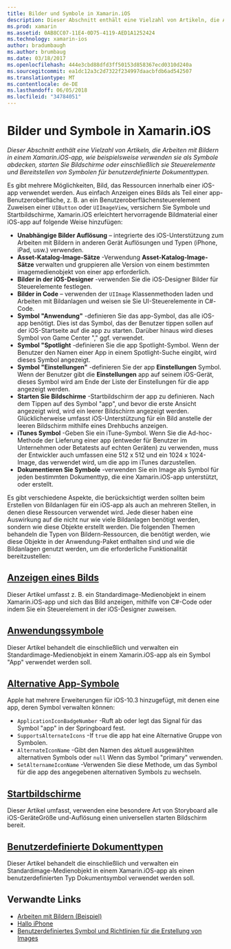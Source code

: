 ```yaml
---
title: Bilder und Symbole in Xamarin.iOS
description: Dieser Abschnitt enthält eine Vielzahl von Artikeln, die Arbeiten mit Bildern in einem Xamarin.iOS-app, wie beispielsweise verwenden sie als Symbole abdecken, starten Sie Bildschirme oder einschließlich sie Steuerelemente und Bereitstellen von Symbolen für benutzerdefinierte Dokumenttypen.
ms.prod: xamarin
ms.assetid: 0AB8CC07-11E4-0D75-4119-AED1A1252424
ms.technology: xamarin-ios
author: bradumbaugh
ms.author: brumbaug
ms.date: 03/18/2017
ms.openlocfilehash: 444e3cbd88dfd3ff50153d858367ecd0310d240a
ms.sourcegitcommit: ea1dc12a3c2d7322f234997daacbfdb6ad542507
ms.translationtype: MT
ms.contentlocale: de-DE
ms.lasthandoff: 06/05/2018
ms.locfileid: "34784051"
---
```

# <a name="images-and-icons-in-xamarinios"></a>Bilder und Symbole in Xamarin.iOS

_Dieser Abschnitt enthält eine Vielzahl von Artikeln, die Arbeiten mit Bildern in einem Xamarin.iOS-app, wie beispielsweise verwenden sie als Symbole abdecken, starten Sie Bildschirme oder einschließlich sie Steuerelemente und Bereitstellen von Symbolen für benutzerdefinierte Dokumenttypen._

Es gibt mehrere Möglichkeiten, Bild, das Ressourcen innerhalb einer iOS-app verwendet werden. Aus einfach Anzeigen eines Bilds als Teil einer app-Benutzeroberfläche, z. B. an ein Benutzeroberflächensteuerelement Zuweisen einer `UIButton` oder `UIImageView`, versichern Sie Symbole und Startbildschirme, Xamarin.iOS erleichtert hervorragende Bildmaterial einer iOS-app auf folgende Weise hinzufügen: 

- **Unabhängige Bilder Auflösung** – integrierte des iOS-Unterstützung zum Arbeiten mit Bildern in anderen Gerät Auflösungen und Typen (iPhone, iPad, usw.) verwenden.
- **Asset-Katalog-Image-Sätze** -Verwendung **Asset-Katalog-Image-Sätze** verwalten und gruppieren alle Version von einem bestimmten imagemedienobjekt von einer app erforderlich.
- **Bilder in der iOS-Designer** -verwenden Sie die iOS-Designer Bilder für Steuerelemente festlegen.
- **Bilder in Code** – verwenden der `UIImage` Klassenmethoden laden und Arbeiten mit Bildanlagen und weisen sie Sie UI-Steuerelemente in C#-Code.
- **Symbol "Anwendung"** -definieren Sie das app-Symbol, das alle iOS-app benötigt. Dies ist das Symbol, das der Benutzer tippen sollen auf der iOS-Startseite auf die app zu starten. Darüber hinaus wird dieses Symbol von Game Center "," ggf. verwendet.
- **Symbol "Spotlight** -definieren Sie die app Spotlight-Symbol. Wenn der Benutzer den Namen einer App in einem Spotlight-Suche eingibt, wird dieses Symbol angezeigt.
- **Symbol "Einstellungen"** -definieren Sie der app **Einstellungen** Symbol. Wenn der Benutzer gibt die **Einstellungen** app auf seinem iOS-Gerät, dieses Symbol wird am Ende der Liste der Einstellungen für die app angezeigt werden. 
- **Starten Sie Bildschirme** -Startbildschirm der app zu definieren. Nach dem Tippen auf des Symbol "app", und bevor die erste Ansicht angezeigt wird, wird ein leerer Bildschirm angezeigt werden. Glücklicherweise umfasst iOS-Unterstützung für ein Bild anstelle der leeren Bildschirm mithilfe eines Drehbuchs anzeigen. 
- **iTunes Symbol** -Geben Sie ein iTune-Symbol. Wenn Sie die Ad-hoc-Methode der Lieferung einer app (entweder für Benutzer im Unternehmen oder Betatests auf echten Geräten) zu verwenden, muss der Entwickler auch umfassen eine 512 x 512 und ein 1024 x 1024-Image, das verwendet wird, um die app im iTunes darzustellen.
- **Dokumentieren Sie Symbole** -verwenden Sie ein Image als Symbol für jeden bestimmten Dokumenttyp, die eine Xamarin.iOS-app unterstützt, oder erstellt.

Es gibt verschiedene Aspekte, die berücksichtigt werden sollten beim Erstellen von Bildanlagen für ein iOS-app als auch an mehreren Stellen, in denen diese Ressourcen verwendet wird. Jede dieser haben eine Auswirkung auf die nicht nur wie viele Bildanlagen benötigt werden, sondern wie diese Objekte erstellt werden. Die folgenden Themen behandeln die Typen von Bildern-Ressourcen, die benötigt werden, wie diese Objekte in der Anwendung-Paket enthalten sind und wie die Bildanlagen genutzt werden, um die erforderliche Funktionalität bereitzustellen:


## <a name="displaying-an-imageiosapp-fundamentalsimages-iconsdisplaying-an-imagemd"></a>[Anzeigen eines Bilds](~/ios/app-fundamentals/images-icons/displaying-an-image.md)

Dieser Artikel umfasst z. B. ein Standardimage-Medienobjekt in einem Xamarin.iOS-app und sich das Bild anzeigen, mithilfe von C#-Code oder indem Sie ein Steuerelement in der iOS-Designer zuweisen.

## <a name="application-iconsiosapp-fundamentalsimages-iconsapp-iconsmd"></a>[Anwendungssymbole](~/ios/app-fundamentals/images-icons/app-icons.md)

Dieser Artikel behandelt die einschließlich und verwalten ein Standardimage-Medienobjekt in einem Xamarin.iOS-app als ein Symbol "App" verwendet werden soll.

## <a name="alternate-app-iconsiosapp-fundamentalsimages-iconsalternate-app-iconsmd"></a>[Alternative App-Symbole](~/ios/app-fundamentals/images-icons/alternate-app-icons.md)

Apple hat mehrere Erweiterungen für iOS-10.3 hinzugefügt, mit denen eine app, deren Symbol verwalten können:

 - `ApplicationIconBadgeNumber` -Ruft ab oder legt das Signal für das Symbol "app" in der Springboard fest.
 - `SupportsAlternateIcons` -If `true` die app hat eine Alternative Gruppe von Symbolen.
 - `AlternateIconName` -Gibt den Namen des aktuell ausgewählten alternativen Symbols oder `null` Wenn das Symbol "primary" verwenden.
 - `SetAlternameIconName` -Verwenden Sie diese Methode, um das Symbol für die app des angegebenen alternativen Symbols zu wechseln.


## <a name="launch-screensiosapp-fundamentalsimages-iconslaunch-screensmd"></a>[Startbildschirme](~/ios/app-fundamentals/images-icons/launch-screens.md)

Dieser Artikel umfasst, verwenden eine besondere Art von Storyboard alle iOS-GeräteGröße und-Auflösung einen universellen starten Bildschirm bereit.

## <a name="custom-document-typesiosapp-fundamentalsimages-iconscustom-document-typesmd"></a>[Benutzerdefinierte Dokumenttypen](~/ios/app-fundamentals/images-icons/custom-document-types.md)

Dieser Artikel behandelt die einschließlich und verwalten ein Standardimage-Medienobjekt in einem Xamarin.iOS-app als einen benutzerdefinierten Typ Dokumentsymbol verwendet werden soll.



## <a name="related-links"></a>Verwandte Links

- [Arbeiten mit Bildern (Beispiel)](https://developer.xamarin.com/samples/WorkingWithImages/)
- [Hallo iPhone](~/ios/get-started/hello-ios/index.md)
- [Benutzerdefiniertes Symbol und Richtlinien für die Erstellung von Images](http://developer.apple.com/library/ios/#documentation/UserExperience/Conceptual/MobileHIG/IconsImages/IconsImages.html)
